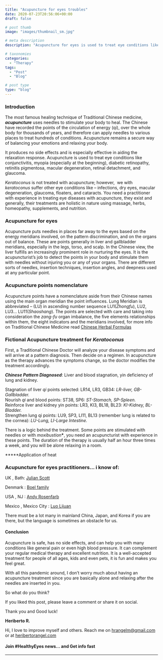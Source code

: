 ```yaml
---
title: "Acupuncture for eyes troubles"
date: 2020-07-23T20:56:06+00:00
draft: false

# post thumb
image: "images/thumbnail_sm.jpg"

# meta description
description: "Acupuncture for eyes is used to treat eye conditions like macular degeneration, diabetic retinopathy, retinitis pigmentosa, and glaucoma."

# taxonomies
categories: 
  - "Therapy"
tags:
  - "Post"
  - "Blog"

# post type
type: "blog"
---
```

### Introduction

The most famous healing technique of Traditional Chinese medicine, **_acupuncture_** uses needles to stimulate your body to heal. The Chinese have recorded the points of the circulation of energy (qi), over the whole body for thousands of years, and therefore can apply needles to various places to treat hundreds of conditions. Acupuncture remains a secure way of balancing your emotions and relaxing your body.

It produces no side effects and is especially effective in aiding the relaxation response. Acupuncture is used to treat eye conditions like conjunctivitis, myopia (especially at the beginning), diabetic retinopathy, retinitis pigmentosa, macular degeneration, retinal detachment, and glaucoma.

_Keratoconus_ is not treated with acupuncture; however,  we with _keratoconus_ suffer other eye conditions like – infections, dry eyes, macular degeneration, glaucoma, floaters, and cataracts. You need a practitioner with experience in treating eye diseases with acupuncture, they exist and generally, their treatments are holistic in nature using massage, herbs, homeopathy, supplements, and nutrition.

### Acupuncture for eyes

Acupuncture puts needles in places far away to the eyes based on the energy meridians involved, on the pattern discrimination, and on the organs out of balance. These are points generally in liver and gallbladder meridians, especially in the legs, torso, and scalp. In the Chinese view, the liver fulfills an increasingly prominent role in nurturing the eyes. It is the acupuncturist’s job to detect the points in your body and stimulate them with needles without injuring you or any of your organs. There are different sorts of needles, insertion techniques, insertion angles, and deepness used at any particular point.

### Acupuncture points nomenclature

Acupuncture points have a nomenclature aside from their Chinese names using the main organ meridian the point influences. Lung Meridian is abbreviated – (LU) in ascending number sequence LU1(_Zhongfu_), LU2, LU3… LU11(_Shaoshang_). The points are selected with care and taking into consideration the _zang-fu_ organ imbalance, the five elements relationships within them, the eight indicators and the meridians involved, for more info on Traditional Chinese Medicine read
[Chinese Herbal Formulas](../chinese-herbal-formulas/)

### Fictional Acupuncture treatment for _Keratoconus_

First, a Traditional Chinese Doctor will analyze your disease symptoms and will arrive at a pattern diagnosis. Then decide on a regimen. In acupuncture as the therapy advances the symptoms change, so the doctor modifies the treatment accordingly.

**_Chinese Pattern Diagnosed_**: Liver and blood stagnation, yin deficiency of lung and kidney.

Stagnation of liver _qi_ points selected: LR14, LR3, GB34: _LR-liver, GB-Gallbladder._  
Nourish _qi_ and blood points: ST38, SP6: _ST-Stomach, SP-Spleen._  
Reinforce liver and kidney yin points: LR3, KI3, BL18, BL23: _KI-Kidney, BL-Bladder._  
Strengthen lung qi points: LU9, SP3, LI11, BL13 (remember lung is related to the cornea): _LU-Lung, LI-Large Intestine._

There is a logic behind the treatment. Some points are stimulated with needles or with _moxibustion_**\***, you need an acupuncturist with experience in these points. The duration of the therapy is usually half an hour three times a week, and you will be alone relaxing in a room.

**\***Application of heat

### Acupuncture for eyes practitioners… i know of:

UK , Bath: [Julian Scott](https://www.eyebright.me.uk/)

Denmark : [Boel family](https://boel-akupunktur.com/en/boel-acupuncture/)

USA , NJ : [Andy Rosenfarb](https://acupuncturehealth.net/dr-andy-rosenfarb/)

Mexico , Mexico City : [Luo Lijuan](https://www.acupunturachina.com.mx/)

There must be a lot many in mainland China, Japan, and Korea if you are there, but the language is sometimes an obstacle for us.

#### Conclusion

Acupuncture is safe, has no side effects, and can help you with many conditions like general pain or even high blood pressure. It can complement your regular medical therapy and excellent nutrition. It is a well-accepted treatment for people of all ages, kids and even pets, it is fun and makes you feel great.

With all this pandemic around, I don’t worry much about having an acupuncture treatment since you are basically alone and relaxing after the needles are inserted in you.

So what do you think?

If you liked this post, please leave a comment or share it on social.

Thank you and Good luck!

**Heriberto R.**

Hi, I love to improve myself and others. Reach me on [hrangelm@gmail.com](mailto:hrangelm@gmail.com) or at [heribertorangel.com](http://heribertorangel.com)

#### Join #HealthyEyes news... and Get info fast

* * *